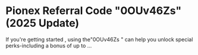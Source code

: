 # Pionex Referral Code "0OUv46Zs" (2025 Update)
If you're getting started , using the"0OUv46Zs " can help you unlock special perks-including a bonus of up to ...
